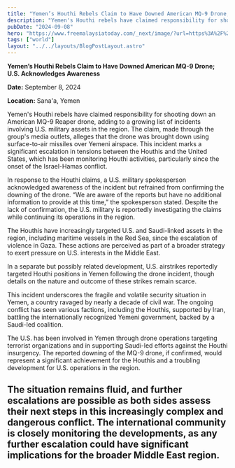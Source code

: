 ```yaml
---
title: "Yemen’s Houthi Rebels Claim to Have Downed American MQ-9 Drone; U.S. Acknowledges Awareness"
description: "Yemen's Houthi rebels have claimed responsibility for shooting down an American MQ-9 Reaper drone, adding to a growing list of incidents involving U.S. military assets in the region."
pubDate: "2024-09-08"
hero: "https://www.freemalaysiatoday.com/_next/image/?url=https%3A%2F%2Fmedia.freemalaysiatoday.com%2Fwp-content%2Fuploads%2F2023%2F12%2F39a1d53c-houthis-231223-afp.jpg&w=3840&q=75"
tags: ["world"]
layout: "../../layouts/BlogPostLayout.astro"
---
```

**Yemen’s Houthi Rebels Claim to Have Downed American MQ-9 Drone; U.S. Acknowledges Awareness**

**Date:** September 8, 2024

**Location:** Sana'a, Yemen

Yemen's Houthi rebels have claimed responsibility for shooting down an American MQ-9 Reaper drone, adding to a growing list of incidents involving U.S. military assets in the region. The claim, made through the group's media outlets, alleges that the drone was brought down using surface-to-air missiles over Yemeni airspace. This incident marks a significant escalation in tensions between the Houthis and the United States, which has been monitoring Houthi activities, particularly since the onset of the Israel-Hamas conflict.

In response to the Houthi claims, a U.S. military spokesperson acknowledged awareness of the incident but refrained from confirming the downing of the drone. “We are aware of the reports but have no additional information to provide at this time,” the spokesperson stated. Despite the lack of confirmation, the U.S. military is reportedly investigating the claims while continuing its operations in the region.

The Houthis have increasingly targeted U.S. and Saudi-linked assets in the region, including maritime vessels in the Red Sea, since the escalation of violence in Gaza. These actions are perceived as part of a broader strategy to exert pressure on U.S. interests in the Middle East.

In a separate but possibly related development, U.S. airstrikes reportedly targeted Houthi positions in Yemen following the drone incident, though details on the nature and outcome of these strikes remain scarce.

This incident underscores the fragile and volatile security situation in Yemen, a country ravaged by nearly a decade of civil war. The ongoing conflict has seen various factions, including the Houthis, supported by Iran, battling the internationally recognized Yemeni government, backed by a Saudi-led coalition.

The U.S. has been involved in Yemen through drone operations targeting terrorist organizations and in supporting Saudi-led efforts against the Houthi insurgency. The reported downing of the MQ-9 drone, if confirmed, would represent a significant achievement for the Houthis and a troubling development for U.S. operations in the region.

The situation remains fluid, and further escalations are possible as both sides assess their next steps in this increasingly complex and dangerous conflict. The international community is closely monitoring the developments, as any further escalation could have significant implications for the broader Middle East region.
---